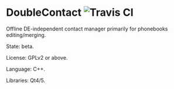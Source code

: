 # DoubleContact ![Travis CI](https://travis-ci.org/DarkHobbit/doublecontact.svg?branch=master)
Offline DE-independent contact manager primarily for phonebooks editing/merging.

State: beta.

License: GPLv2 or above.

Language: C++.

Libraries: Qt4/5.

